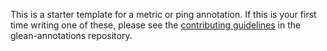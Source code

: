 This is a starter template for a metric or ping annotation. If this is your
first time writing one of these, please see the
[contributing guidelines](https://github.com/mozilla/glean-annotations/blob/main/CONTRIBUTING.md)
in the glean-annotations repository.
